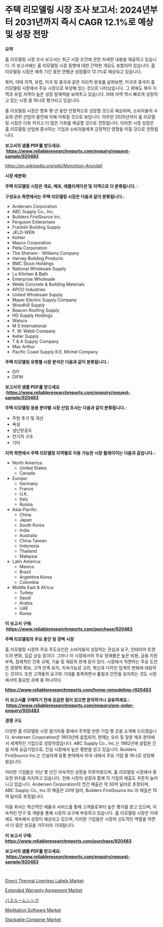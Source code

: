 <p><h1>주택 리모델링 시장 조사 보고서: 2024년부터 2031년까지 즉시 CAGR 12.1%로 예상 및 성장 전망</h1></p><p><strong>요약</strong></p>
<p><p>홈 리모델링 시장 조사 보고서는 최근 시장 조건에 관한 자세한 내용을 제공하고 있습니다. 이 보고서에는 홈 리모델링 시장 동향에 대한 간략한 개요도 포함되어 있습니다. 홈 리모델링 시장은 예측 기간 동안 연평균 성장률이 12.1%로 예상되고 있습니다.</p><p>북미, 아태 지역, 유럽, 미국 및 중국과 같은 지리적 분포를 살펴보면, 미국과 중국이 홈 리모델링 시장에서 주요 시장으로 부상해 있는 것으로 나타났습니다. 그 외에도 북미 지역과 유럽 지역이 높은 성장 잠재력을 보여주고 있습니다. 아태 지역 역시 빠르게 성장하고 있는 시장 중 하나로 평가되고 있습니다.</p><p>홈 리모델링 시장은 향후 몇 년 동안 안정적으로 성장할 것으로 예상되며, 소비자들의 수요와 관련 산업의 발전에 의해 이뤄질 것으로 보입니다. 아주만 2025년까지 홈 리모델링 시장은 더욱 커지고 더 많은 기회를 제공할 것으로 전망됩니다. 이러한 시장 성장은 홈 리모델링 산업에 종사하는 기업과 소비자들에게 긍정적인 영향을 미칠 것으로 전망됩니다.</p></p>
<p><strong>보고서의 샘플 PDF를 받으세요: &nbsp;<a href="https://www.reliableresearchreports.com/enquiry/request-sample/920483">https://www.reliableresearchreports.com/enquiry/request-sample/920483</a></strong></p>
<p><a href="https://en.wikipedia.org/wiki/Monckton-Arundell">https://en.wikipedia.org/wiki/Monckton-Arundell</a></p>
<p><strong>시장 세분화:</strong></p>
<p><strong> 주택 리모델링 시장은 개요, 배포, 애플리케이션 및 지역으로 더 분류됩니다. :</strong></p>
<p><strong>구성요소 측면에서는 주택 리모델링 시장은 다음과 같이 분류됩니다.:</strong></p>
<p><ul><li>Andersen Corporation</li><li>ABC Supply Co., Inc.</li><li>Builders FirstSource Inc.</li><li>Ferguson Enterprises</li><li>Franklin Building Supply</li><li>JELD-WEN</li><li>Kohler</li><li>Masco Corporation</li><li>Pella Corporation</li><li>The Sherwin - Williams Company</li><li>Harvey Building Products</li><li>BMC Stock Holdings</li><li>National Wholesale Supply</li><li>Lu Kitchen & Bath</li><li>Enterprise Wholesale</li><li>Webb Concrete & Building Materials</li><li>APCO Industries</li><li>United Wholesale Supply</li><li>Mayer Electric Supply Company</li><li>Woodhill Supply</li><li>Beacon Roofing Supply</li><li>HD Supply Holdings</li><li>Watsco</li><li>M S International</li><li>F. W. Webb Company</li><li>Keller Supply</li><li>T & A Supply Company</li><li>Mac Arthur</li><li>Pacific Coast Supply
    R.E. Michel Company</li></ul></p>
<p><strong> 주택 리모델링 유형별 시장 분석은 다음과 같이 분류됩니다.:</strong></p>
<p><ul><li>DIY</li><li>DIFM</li></ul></p>
<p><strong>보고서의 샘플 PDF를 받으세요 :<a href="https://www.reliableresearchreports.com/enquiry/request-sample/920483">https://www.reliableresearchreports.com/enquiry/request-sample/920483</a></strong></p>
<p><strong> 주택 리모델링 응용 분야별 시장 산업 조사는 다음과 같이 분류됩니다.:</strong></p>
<p><ul><li>주방 추가 및 개선</li><li>욕실</li><li>냉난방공조</li><li>전기적 구조</li><li>기타</li></ul></p>
<p><strong>지역 측면에서 주택 리모델링 지역별로 이용 가능한 시장 플레이어는 다음과 같습니다.:</strong></p>
<p><ul>
    <li>
        North America:
        <ul>
            <li>United States</li>
            <li>Canada</li>
        </ul>
    </li>
    <li>
        Europe:
        <ul>
            <li>Germany</li>
            <li>France</li>
            <li>U.K.</li>
            <li>Italy</li>
            <li>Russia</li>
        </ul>
    </li>
    <li>
        Asia-Pacific:
        <ul>
            <li>China</li>
            <li>Japan</li>
            <li>South Korea</li>
            <li>India</li>
            <li>Australia</li>
            <li>China Taiwan</li>
            <li>Indonesia</li>
            <li>Thailand</li>
            <li>Malaysia</li>
        </ul>
    </li>
    <li>
        Latin America:
        <ul>
            <li>Mexico</li>
            <li>Brazil</li>
            <li>Argentina Korea</li>
            <li>Colombia</li>
        </ul>
    </li>
    <li>
        Middle East & Africa:
        <ul>
            <li>Turkey</li>
            <li>Saudi</li>
            <li>Arabia</li>
            <li>UAE</li>
            <li>Korea</li>
        </ul>
    </li>
    </ul></p>
<p><strong>이 보고서 구매: &nbsp;<a href="https://www.reliableresearchreports.com/purchase/920483">https://www.reliableresearchreports.com/purchase/920483</a></strong></p>
<p><strong>주택 리모델링의 주요 동인 및 장벽 시장</strong></p>
<p><p>홈 리모델링 시장의 주요 주도요인은 소비자들의 성장하는 관심과 요구, 인테리어 트렌드의 변화, 집값 상승 등이다. 그러나 이 시장에서의 주요 장애물은 높은 비용, 금융 지원 부족, 잠재적인 건축 규제, 기술 및 재료의 한계 등이 있다. 시장에서 직면하는 주요 도전은 경쟁력 확보, 고객 만족 유지, 지속가능성 고려, 혁신과 디자인 업계의 변화에 대응하는 것이다. 또한 고객들의 요구와 기대를 충족하면서 품질과 안전을 유지하는 것도 시장에서의 중요한 과제 중 하나이다.</p></p>
<p><strong><a href="https://www.reliableresearchreports.com/home-remodeling-r920483">https://www.reliableresearchreports.com/home-remodeling-r920483</a></strong></p>
<p><strong>이 보고서를 구매하기 전에 궁금한 점이 있으면 문의하거나 공유하세요.: &nbsp;<a href="https://www.reliableresearchreports.com/enquiry/pre-order-enquiry/920483">https://www.reliableresearchreports.com/enquiry/pre-order-enquiry/920483</a></strong></p>
<p><strong>경쟁 구도</strong></p>
<p><p>다양한 홈 리모델링 시장 참가자들 중에서 주목할 만한 기업 몇 곳을 소개해 드리겠습니다. Andersen Corporation은 1903년에 설립되어, 현재는 유리 및 창문 제조 분야에서 세계적인 기업으로 성장하였습니다. ABC Supply Co., Inc.는 1982년에 설립된 건설 자재 공급기업으로, 건설 시장에서 높은 평판을 얻고 있습니다. Builders FirstSource Inc.는 건설자재 유통 분야에서 미국 내에서 주요 기업 중 하나로 성장해 왔습니다. </p><p>이러한 기업들은 지난 몇 년간 지속적인 성장을 이루어왔으며, 홈 리모델링 시장에서 중요한 위치를 차지하고 있습니다. 전체 시장의 성장과 함께 각 기업의 매출도 꾸준히 늘어나고 있습니다. Andersen Corporation의 연간 매출은 약 30억 달러로 추정되며, ABC Supply Co., Inc.의 매출은 20억 달러, Builders FirstSource Inc.의 매출은 15억 달러로 추정됩니다.</p><p>이들 회사는 혁신적인 제품과 서비스를 통해 고객들로부터 높은 평가를 받고 있으며, 지속적인 연구 및 개발을 통해 시장의 요구에 부응하고 있습니다. 홈 리모델링 시장은 미래에도 계속해서 성장이 예상되고 있으며, 이러한 기업들은 시장의 선도적인 역할을 하면서 더 많은 성공을 거두리라 기대됩니다.</p></p>
<p><strong>이 보고서 구매: &nbsp; <a href="https://www.reliableresearchreports.com/purchase/920483">https://www.reliableresearchreports.com/purchase/920483</a></strong></p>
<p><strong>보고서의 샘플 PDF를 받으세요: &nbsp;<a href="https://www.reliableresearchreports.com/enquiry/request-sample/920483">https://www.reliableresearchreports.com/enquiry/request-sample/920483</a></strong><strong></strong></p>
<p>&nbsp;</p>
<p><p><a href="https://medium.com/@lottierunte1948/direct-thermal-linerless-labels-market-market-segmentation-geographical-regions-and-market-de3e4b6268a3">Direct Thermal Linerless Labels Market</a></p><p><a href="https://www.linkedin.com/pulse/extended-warranty-agreement-market-size-amp-share-analysis-mu6ie?trackingId=SpYUXnclRL%2BC9LeUFUtCGg%3D%3D">Extended Warranty Agreement Market</a></p><p><a href="https://github.com/nemesis2824/Market-Research-Report-List-3/blob/main/331829850993.md">バスルームシンク</a></p><p><a href="https://www.linkedin.com/pulse/meditation-software-market-research-report-forecast-growth-undje?trackingId=pUneAIMOTuqA2VMyEztKvg%3D%3D">Meditation Software Market</a></p><p><a href="https://medium.com/@lottierunte1948/market-forecast-global-stackable-container-trends-and-impact-analysis-2024-2031-by-application-873751ca79e8">Stackable Container Market</a></p></p>